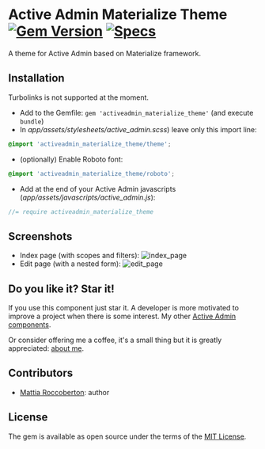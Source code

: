 # Active Admin Materialize Theme [![Gem Version](https://badge.fury.io/rb/activeadmin_materialize_theme.svg)](https://badge.fury.io/rb/activeadmin_materialize_theme) [![Specs](https://github.com/blocknotes/activeadmin_materialize_theme/actions/workflows/specs.yml/badge.svg)](https://github.com/blocknotes/activeadmin_materialize_theme/actions/workflows/specs.yml)

A theme for Active Admin based on Materialize framework.

## Installation

Turbolinks is not supported at the moment.

- Add to the Gemfile: `gem 'activeadmin_materialize_theme'` (and execute `bundle`)
- In _app/assets/stylesheets/active_admin.scss_) leave only this import line:
```scss
@import 'activeadmin_materialize_theme/theme';
```
- (optionally) Enable Roboto font:
```scss
@import 'activeadmin_materialize_theme/roboto';
```
- Add at the end of your Active Admin javascripts (_app/assets/javascripts/active_admin.js_):
```js
//= require activeadmin_materialize_theme
```

## Screenshots

- Index page (with scopes and filters):
![index_page](extra/screenshot.png)
- Edit page (with a nested form):
![edit_page](extra/screenshot2.png)

## Do you like it? Star it!

If you use this component just star it. A developer is more motivated to improve a project when there is some interest. My other [Active Admin components](https://github.com/blocknotes?utf8=✓&tab=repositories&q=activeadmin&type=source).

Or consider offering me a coffee, it's a small thing but it is greatly appreciated: [about me](https://www.blocknot.es/about-me).

## Contributors

- [Mattia Roccoberton](http://blocknot.es): author

## License

The gem is available as open source under the terms of the [MIT License](https://opensource.org/licenses/MIT).
